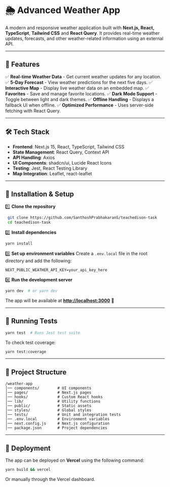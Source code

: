 # 🌦 Advanced Weather App

A modern and responsive weather application built with **Next.js, React, TypeScript**, **Tailwind CSS** and **React Query**. It provides real-time weather updates, forecasts, and other weather-related information using an external API.

---

## 🚀 Features

✅ **Real-time Weather Data** - Get current weather updates for any location.
✅ **5-Day Forecast** - View weather predictions for the next five days.
✅ **Interactive Map** - Display live weather data on an embedded map.
✅ **Favorites** - Save and manage favorite locations. ✅ **Dark Mode Support** - Toggle between light and dark themes.
✅ **Offline Handling** - Displays a fallback UI when offline. ✅ **Optimized Performance** - Uses server-side fetching with React Query.

---

## 🛠️ Tech Stack

- **Frontend**: Next.js 15, React, TypeScript, Tailwind CSS
- **State Management**: React Query, Context API
- **API Handling**: Axios
- **UI Components**: shadcn/ui, Lucide React Icons
- **Testing**: Jest, React Testing Library
- **Map Integration**: Leaflet, react-leaflet

---

## 🔧 Installation & Setup

1️⃣ **Clone the repository**

```sh
 git clone https://github.com/SanthoshPrabhakaranS/teachedison-task
 cd teachedison-task
```

2️⃣ **Install dependencies**

```sh
yarn install
```

3️⃣ **Set up environment variables** Create a `.env.local` file in the root directory and add the following:

```env
NEXT_PUBLIC_WEATHER_API_KEY=your_api_key_here
```

4️⃣ **Run the development server**

```sh
yarn dev  # or yarn dev
```

The app will be available at [**http://localhost:3000**](http://localhost:3000) 🚀

---

## 🧪 Running Tests

```sh
yarn test  # Runs Jest test suite
```

To check test coverage:

```sh
yarn test:coverage
```

---

## 📁 Project Structure

```plaintext
/weather-app
│── components/        # UI components
│── pages/             # Next.js pages
│── hooks/             # Custom React hooks
│── lib/               # Utility functions
│── public/            # Static assets
│── styles/            # Global styles
│── tests/             # Unit and integration tests
│── .env.local         # Environment variables
│── next.config.js     # Next.js configuration
│── package.json       # Project dependencies
```

---

## 🚀 Deployment

The app can be deployed on **Vercel** using the following command:

```sh
yarn build && vercel
```

Or manually through the Vercel dashboard.
